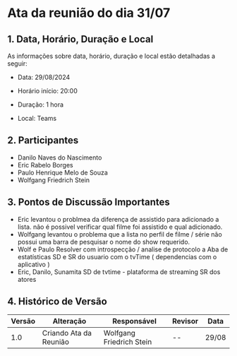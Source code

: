 # Ata da reunião do dia 31/07

## 1. Data, Horário, Duração e Local

As informações sobre data, horário, duração e local estão detalhadas a seguir:

- Data: 29/08/2024

- Horário início: 20:00

- Duração: 1 hora

- Local: Teams

## 2. Participantes

- Danilo Naves do Nascimento
- Eric Rabelo Borges
- Paulo Henrique Melo de Souza
- Wolfgang Friedrich Stein


## 3. Pontos de Discussão Importantes

- Eric levantou o problmea da diferença de assistido para adicionado a lista. não é possivel verificar qual filme foi assistido e qual adicionado.
- Wolfgang levantou o problema que a lista no perfil de  filme / série  não possui uma barra de pesquisar o nome do show requerido.
- Wolf e Paulo Resolver com introspecção / analise de protocolo a Aba de estatísticas SD e SR do usuario com o tvTime ( dependencias com o aplicativo ) 
- Eric, Danilo, Sunamita SD de tvtime - plataforma de streaming SR dos atores 

## 4. Histórico de Versão

| Versão | Alteração | Responsável | Revisor | Data |
|--------|-----------|-------------|---------|------|
| 1.0 | Criando Ata da Reunião | Wolfgang Friedrich Stein | -- | 29/08 |